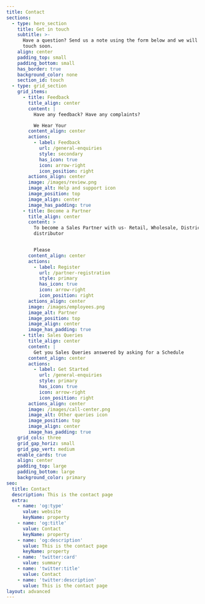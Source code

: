 ```yaml
---
title: Contact
sections:
  - type: hero_section
    title: Get in touch
    subtitle: >-
      Have a question? Send us a note using the form below and we will be in
      touch soon.
    align: center
    padding_top: small
    padding_bottom: small
    has_border: true
    background_color: none
    section_id: touch
  - type: grid_section
    grid_items:
      - title: Feedback
        title_align: center
        content: |
          Have any feedback? Have any complaints?

          We Hear Your
        content_align: center
        actions:
          - label: Feedback
            url: /general-enquiries
            style: secondary
            has_icon: true
            icon: arrow-right
            icon_position: right
        actions_align: center
        image: /images/review.png
        image_alt: Help and support icon
        image_position: top
        image_align: center
        image_has_padding: true
      - title: Become a Partner
        title_align: center
        content: >
          To become a Sales Partner with us- Retail, Wholesale, District level
          distributor


          Please
        content_align: center
        actions:
          - label: Register
            url: /partner-registration
            style: primary
            has_icon: true
            icon: arrow-right
            icon_position: right
        actions_align: center
        image: /images/employees.png
        image_alt: Partner
        image_position: top
        image_align: center
        image_has_padding: true
      - title: Sales Queries
        title_align: center
        content: |
          Get you Sales Queries answered by asking for a Schedule
        content_align: center
        actions:
          - label: Get Started
            url: /general-enquiries
            style: primary
            has_icon: true
            icon: arrow-right
            icon_position: right
        actions_align: center
        image: /images/call-center.png
        image_alt: Other queries icon
        image_position: top
        image_align: center
        image_has_padding: true
    grid_cols: three
    grid_gap_horiz: small
    grid_gap_vert: medium
    enable_cards: true
    align: center
    padding_top: large
    padding_bottom: large
    background_color: primary
seo:
  title: Contact
  description: This is the contact page
  extra:
    - name: 'og:type'
      value: website
      keyName: property
    - name: 'og:title'
      value: Contact
      keyName: property
    - name: 'og:description'
      value: This is the contact page
      keyName: property
    - name: 'twitter:card'
      value: summary
    - name: 'twitter:title'
      value: Contact
    - name: 'twitter:description'
      value: This is the contact page
layout: advanced
---
```

